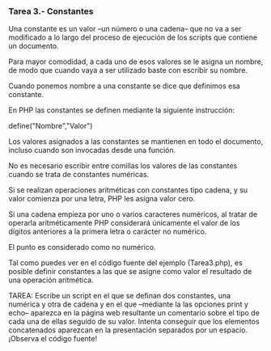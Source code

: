 ### Tarea 3.- Constantes

Una constante es un valor –un número o una cadena– que no va a ser modificado a lo largo del proceso de ejecución de los scripts que contiene un documento.

Para mayor comodidad, a cada uno de esos valores se le asigna un nombre, de modo que cuando vaya a ser utilizado baste con escribir su nombre.

Cuando ponemos nombre a una constante se dice que definimos esa constante.

En PHP las constantes se definen mediante la siguiente instrucción:

define("Nombre","Valor")

Los valores asignados a las constantes se mantienen en todo el documento, incluso cuando son invocadas desde una función.

No es necesario escribir entre comillas los valores de las constantes cuando se trata de constantes numéricas.

Si se realizan operaciones aritméticas con constantes tipo cadena, y su valor comienza por una letra, PHP les asigna valor cero.

Si una cadena empieza por uno o varios caracteres numéricos, al tratar de operarla aritméticamente PHP considerará únicamente el valor de los dígitos anteriores a la primera letra o carácter no numérico.

El punto es considerado como no numérico.

Tal como puedes ver en el código fuente del ejemplo (Tarea3.php), es posible definir constantes a las que se asigne como valor el resultado de una operación aritmética.

TAREA: Escribe un script en el que se definan dos constantes, una numérica y otra de cadena y en el que –mediante la las opciones print y echo– aparezca en la página web resultante un comentario sobre el tipo de cada una de ellas seguido de su valor. Intenta  conseguir que los elementos concatenados aparezcan en la presentación separados por un espacio. ¡Observa el código fuente!
